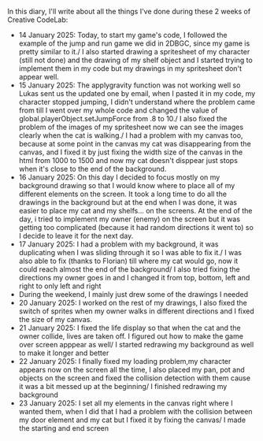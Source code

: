 In this diary, I'll write about all the things I've done during these 2 weeks of Creative CodeLab:
- 14 January 2025: Today, to start my game's code, I followed the example of the jump and run game we did in 2DBGC, since my game is pretty similar to it./ I also started drawing a spritesheet of my character (still not done) and the drawing of my shelf object and I started trying to implement them in my code but my drawings in my spritesheet don't appear well.
- 15 January 2025: The applygravity function was not working well so Lukas sent us the updated one by email, when I pasted it in my code, my character stopped jumping, I didn't understand where the problem came from till I went over my whole code and changed the value of global.playerObject.setJumpForce from .8 to 10./ I also fixed the problem of the images of my spritesheet now we can see the images clearly when the cat is walking./ I had a problem with my canvas too, because at some point in the canvas my cat was disappearing from the canvas, and I fixed it by just fixing the width size of the canvas in the html from 1000 to 1500 and now my cat doesn't disppear just stops when it's close to the end of the background.
- 16 January 2025: On this day I decided to focus mostly on my background drawing so that I would know where to place all of my different elements on the screen. It took a long time to do all the drawings in the background but at the end when I was done, it was easier to place my cat and my shelfs... on the screens. At the end of the day, i tried to implement my owner (enemy) on the screen but it was getting too complicated (because it had random directions it went to) so I decide to leave it for the next day.
- 17 January 2025: I had a problem with my background, it was duplicating when I was sliding through it so I was able to fix it./ I was also able to fix (thanks to Florian) till where my cat would go, now it could reach almost the end of the background/ I also tried fixing the directions my owner goes in and I changed it from top,  bottom, left and right to only left and right
- During the weekend, I mainly just drew some of the drawings I needed
- 20 January 2025: I worked on the rest of my drawings, I also fixed the switch of sprites when my owner walks in different directions and I fixed the size of my canvas.
- 21 January 2025: I fixed the life display so that when the cat and the owner collide, lives are taken off. I figured out how to make the game over screen apppear as well/ I started redrawing my background as well to make it longer and better
- 22 January 2025: I finally fixed my loading problem,my character appears now on the screen all the time, I also placed my pan, pot and objects on the screen and fixed the collision detection with them cause it was a bit messed up at the beginning/ I finished redrawing my background
- 23 January 2025: I set all my elements in the canvas right where I wanted them, when I did that I had a problem with the collision between my door element and my cat but I fixed it by fixing the canvas/ I made the starting and end screen
